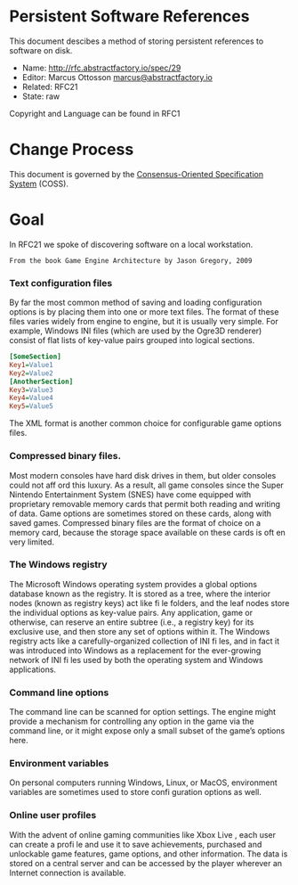 # Persistent Software References

This document descibes a method of storing persistent references to software on disk.

* Name: http://rfc.abstractfactory.io/spec/29
* Editor: Marcus Ottosson <marcus@abstractfactory.io>
* Related: RFC21
* State: raw

Copyright and Language can be found in RFC1

# Change Process

This document is governed by the [Consensus-Oriented Specification System](http://www.digistan.org/spec:1/COSS) (COSS).

# Goal

In RFC21 we spoke of discovering software on a local workstation.

```From the book Game Engine Architecture by Jason Gregory, 2009```

### Text configuration files

By far the most common method of saving and loading configuration options is by placing them into one or more text files. The format of these files varies widely from engine to engine, but it is usually very simple. For example, Windows INI files (which are used by the Ogre3D renderer) consist of flat lists of key-value pairs grouped into logical sections.

```ini
[SomeSection]
Key1=Value1
Key2=Value2
[AnotherSection]
Key3=Value3
Key4=Value4
Key5=Value5
```

The XML format is another common choice for configurable game options files.

### Compressed binary files.

Most modern consoles have hard disk drives in them, but older consoles could not aff ord this luxury. As a result, all game consoles since the Super Nintendo Entertainment System (SNES) have come equipped with proprietary removable memory cards that permit both reading and writing of data. Game options are sometimes stored on these cards, along with saved games. Compressed binary files are the format of choice on a memory card, because the storage space available on these cards is oft en very limited. 

### The Windows registry

The Microsoft Windows operating system provides a global options database known as the registry. It is stored as a tree, where the interior nodes (known as registry keys) act like fi le folders, and the leaf nodes store the individual options as key-value pairs. Any application, game or otherwise, can reserve an entire subtree (i.e., a registry key) for its exclusive use, and then store any set of options within it. The Windows registry acts like a carefully-organized collection of INI fi les, and in fact it was introduced into Windows as a replacement for the ever-growing network of INI fi les used by both the operating system and Windows applications.

### Command line options

The command line can be scanned for option settings. The engine might provide a mechanism for controlling any option in the game via the command line, or it might expose only a small subset of the game’s options here.

### Environment variables

On personal computers running Windows, Linux, or MacOS, environment variables are sometimes used to store confi guration options as well.

### Online user profiles

With the advent of online gaming communities like Xbox Live , each user can create a profi le and use it to save achievements, purchased and unlockable game features, game options, and other information. The data is stored on a central server and can be accessed by the player wherever an Internet connection is available.